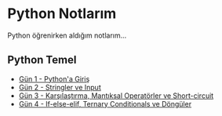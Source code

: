 # Python Notlarım
Python öğrenirken aldığım notlarım...
## Python Temel
- [Gün 1 - Python'a Giriş](python-temel/gun1.ipynb)
- [Gün 2 - Stringler ve Input](python-temel/gun2.ipynb)
- [Gün 3 - Karşılaştırma, Mantıksal Operatörler ve Short-circuit](python-temel/gun3.ipynb)
- [Gün 4 - If-else-elif, Ternary Conditionals ve Döngüler](python-temel/gun4.ipynb)



